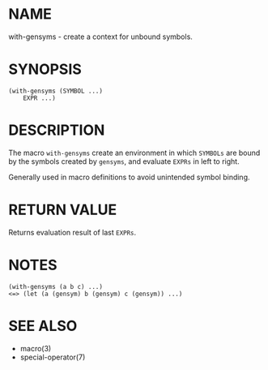 # NAME
with-gensyms - create a context for unbound symbols.

# SYNOPSIS

    (with-gensyms (SYMBOL ...)
        EXPR ...)

# DESCRIPTION
The macro `with-gensyms` create an environment in which `SYMBOLs` are bound by the symbols created by `gensyms`, and evaluate `EXPRs` in left to right.

Generally used in macro definitions to avoid unintended symbol binding.

# RETURN VALUE
Returns evaluation result of last `EXPRs`.

# NOTES

    (with-gensyms (a b c) ...)
    <=> (let (a (gensym) b (gensym) c (gensym)) ...)

# SEE ALSO
- macro(3)
- special-operator(7)

